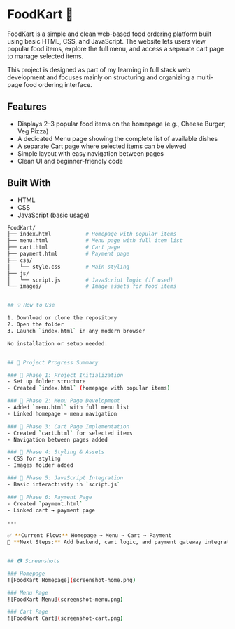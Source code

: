 # FoodKart 🍔
FoodKart is a simple and clean web-based food ordering platform built using basic HTML, CSS, and JavaScript. The website lets users view popular food items, explore the full menu, and access a separate cart page to manage selected items.

This project is designed as part of my learning in full stack web development and focuses mainly on structuring and organizing a multi-page food ordering interface.

## Features
- Displays 2–3 popular food items on the homepage (e.g., Cheese Burger, Veg Pizza)
- A dedicated Menu page showing the complete list of available dishes
- A separate Cart page where selected items can be viewed
- Simple layout with easy navigation between pages
- Clean UI and beginner-friendly code

## Built With
- HTML
- CSS
- JavaScript (basic usage)
  
```bash
FoodKart/
├── index.html           # Homepage with popular items
├── menu.html            # Menu page with full item list
├── cart.html            # Cart page
├── payment.html         # Payment page
├── css/
│   └── style.css        # Main styling
├── js/
│   └── script.js        # JavaScript logic (if used)
└── images/              # Image assets for food items


## 💡 How to Use

1. Download or clone the repository
2. Open the folder
3. Launch `index.html` in any modern browser

No installation or setup needed.


## 📖 Project Progress Summary

### 🔹 Phase 1: Project Initialization
- Set up folder structure
- Created `index.html` (homepage with popular items)

### 🔹 Phase 2: Menu Page Development
- Added `menu.html` with full menu list
- Linked homepage → menu navigation

### 🔹 Phase 3: Cart Page Implementation
- Created `cart.html` for selected items
- Navigation between pages added

### 🔹 Phase 4: Styling & Assets
- CSS for styling
- Images folder added

### 🔹 Phase 5: JavaScript Integration
- Basic interactivity in `script.js`

### 🔹 Phase 6: Payment Page
- Created `payment.html`
- Linked cart → payment page

---

✅ **Current Flow:** Homepage → Menu → Cart → Payment  
🚀 **Next Steps:** Add backend, cart logic, and payment gateway integration.


## 📷 Screenshots

### Homepage
![FoodKart Homepage](screenshot-home.png)

### Menu Page
![FoodKart Menu](screenshot-menu.png)

### Cart Page
![FoodKart Cart](screenshot-cart.png)
